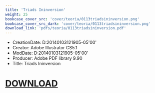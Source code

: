 ```yaml
---
title: 'Triads Ininversion'
weight: 25
bookcase_cover_src: 'cover/teoria/0113triadsininversion.png'
bookcase_cover_src_dark: 'cover/teoria/0113triadsininversion.png'
download_link: 'pdfs/teoria/0113triadsininversion.pdf'
---
```


- CreationDate: D:20140103121905-05'00'
- Creator: Adobe Illustrator CS5.1
- ModDate: D:20140103121905-05'00'
- Producer: Adobe PDF library 9.90
- Title: Triads Ininversion
# [DOWNLOAD](/pdfs/teoria/0113triadsininversion.pdf)
